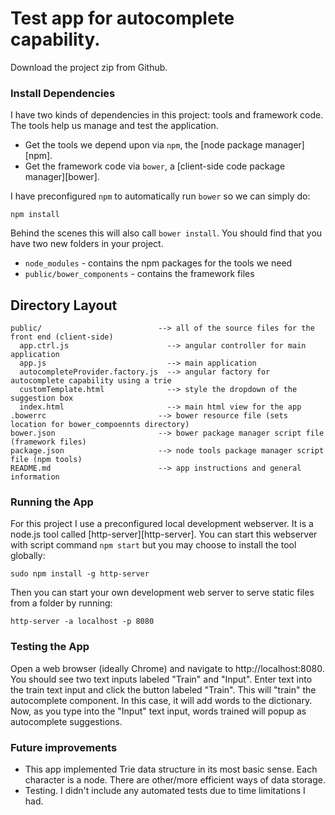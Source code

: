 # Test app for autocomplete capability.

Download the project zip from Github.

### Install Dependencies

I have two kinds of dependencies in this project: tools and framework code.  The tools help
us manage and test the application.

* Get the tools we depend upon via `npm`, the [node package manager][npm].
* Get the framework code via `bower`, a [client-side code package manager][bower].

I have preconfigured `npm` to automatically run `bower` so we can simply do:

```
npm install

```

Behind the scenes this will also call `bower install`.  You should find that you have two new
folders in your project.

* `node_modules` - contains the npm packages for the tools we need
* `public/bower_components` - contains the framework files

## Directory Layout

```
public/                          --> all of the source files for the front end (client-side)
  app.ctrl.js                      --> angular controller for main application
  app.js                           --> main application
  autocompleteProvider.factory.js  --> angular factory for autocomplete capability using a trie
  customTemplate.html              --> style the dropdown of the suggestion box
  index.html                       --> main html view for the app
.bowerrc                         --> bower resource file (sets location for bower_compoennts directory)
bower.json                       --> bower package manager script file (framework files)
package.json                     --> node tools package manager script file (npm tools)
README.md                        --> app instructions and general information
```

### Running the App

For this project I use a preconfigured local development webserver.  It is a node.js
tool called [http-server][http-server].  You can start this webserver with script command `npm start` but
you may choose to install the tool globally:

```
sudo npm install -g http-server
```

Then you can start your own development web server to serve static files from a folder by
running:

```
http-server -a localhost -p 8080
```

### Testing the App

Open a web browser (ideally Chrome) and navigate to http://localhost:8080.  You should see two text inputs
labeled "Train" and "Input".  Enter text into the train text input and click the button labeled "Train".  This will "train" the autocomplete component.  In this case, it will add words to the dictionary.  Now, as you type into the "Input" text input, words trained will popup as autocomplete suggestions.

### Future improvements
- This app implemented Trie data structure in its most basic sense.  Each character is a node.  There are other/more efficient ways of data storage.
- Testing.  I didn't include any automated tests due to time limitations I had.
